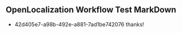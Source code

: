 ## OpenLocalization Workflow Test MarkDown
* 42d405e7-a98b-492e-a881-7ad1be742076 thanks!

<!--HONumber=Jul16_HO4-->


